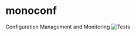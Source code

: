 # monoconf
Configuration Management and Monitoring 
![Tests](https://github.com/rohitthakur2590/monoconf/actions/workflows/tests.yml/badge.svg)

